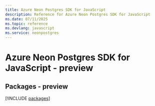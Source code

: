 ```yaml
---
title: Azure Neon Postgres SDK for JavaScript
description: Reference for Azure Neon Postgres SDK for JavaScript
ms.date: 07/11/2025
ms.topic: reference
ms.devlang: javascript
ms.service: neonpostgres
---
```

# Azure Neon Postgres SDK for JavaScript - preview
## Packages - preview
[!INCLUDE [packages](neon-postgres-index.md)]